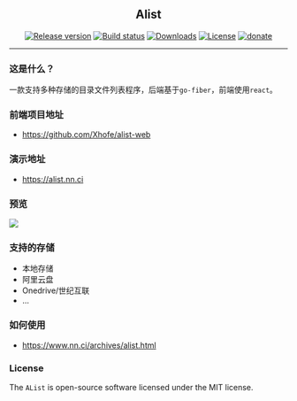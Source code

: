 <h2 align="center">Alist</h2>
<p align="center">
  <a href="https://github.com/Xhofe/alist/releases"><img src="https://img.shields.io/github/release/Xhofe/alist?style=flat-square" alt="Release version"></a>
  <a href="https://github.com/Xhofe/alist/actions?query=workflow%3ABuild"><img src="https://img.shields.io/github/workflow/status/Xhofe/alist/build?style=flat-square" alt="Build status"></a>
  <a href="https://github.com/Xhofe/alist/releases"><img src="https://img.shields.io/github/downloads/Xhofe/alist/total?style=flat-square" alt="Downloads"></a>
  <a href="https://github.com/Xhofe/alist/blob/main/LICENSE"><img src="https://img.shields.io/github/license/Xhofe/alist?style=flat-square" alt="License"></a>
  <a href="https://pay.xhofe.top">
    <img src="https://img.shields.io/badge/%24-donate-ff69b4.svg?style=flat-square" alt="donate">
  </a>
</p>

---

### 这是什么？

一款支持多种存储的目录文件列表程序，后端基于`go-fiber`，前端使用`react`。

### 前端项目地址

- https://github.com/Xhofe/alist-web

### 演示地址

- https://alist.nn.ci

### 预览

<a href="https://alist.nn.ci/"><img src="https://store.heytapimage.com/cdo-portal/feedback/202111/03/695ef77854a144e928518efde38db97a.png"></a>

### 支持的存储

- 本地存储
- 阿里云盘
- Onedrive/世纪互联
- ...

### 如何使用

- https://www.nn.ci/archives/alist.html

### License

The `AList` is open-source software licensed under the MIT license.